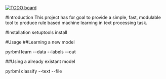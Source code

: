[![TODO board](https://imdone.io/api/1.0/projects/5be051e4a792373c15910344/badge)](https://imdone.io/app#/board/Chamawix/PyRBML)

#Introduction
This project has for goal to provide a simple, fast, modulable tool to produce rule based machine learning in text processing task.


#Installation
setuptools install

#Usage
##Learning a new model

pyrbml learn --data <file of data> --labels <index of labels tabel in the data> --out <folder of modeling>

##Using a already existant model

pyrbml classify --text <text> --file <localisation of file>
